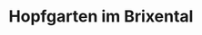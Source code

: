 ---
title: Hopfgarten im Brixental
url: /hopfgarten-im-brixental/
latitude: 47.453
longitude: 12.152
---